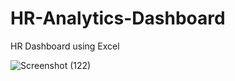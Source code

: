 # HR-Analytics-Dashboard
HR Dashboard using Excel  

![Screenshot (122)](https://github.com/tiru18324/HR-Analytics-Dashboard/assets/71921628/9dac381b-6012-477a-885d-ce6ce2ede5b3)

